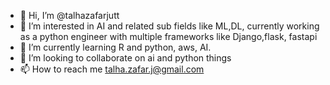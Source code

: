 - 👋 Hi, I’m @talhazafarjutt
- 👀 I’m interested in AI and related sub fields like ML,DL, currently working as a python engineer with multiple frameworks like Django,flask, fastapi
- 🌱 I’m currently learning R and python, aws, AI.
- 💞️ I’m looking to collaborate on ai and python things
- 📫 How to reach me talha.zafar.j@gmail.com
